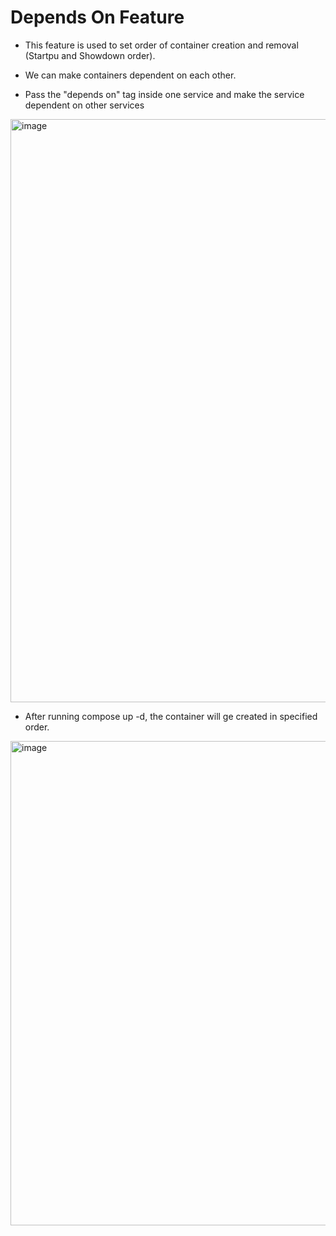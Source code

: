 # Depends On Feature

- This feature is used to set order of container creation and removal (Startpu and Showdown order).
- We can make containers dependent on each other.

- Pass the "depends on" tag inside one service and make the service dependent on other services

<img width="933" alt="image" src="https://github.com/Shubham0315/dockerCompose/assets/105341138/1f0799bd-f6a1-40a5-a51f-b6914b896b91">

- After running compose up -d, the container will ge created in specified order.

<img width="775" alt="image" src="https://github.com/Shubham0315/dockerCompose/assets/105341138/1f721f9a-3a78-4152-9253-0e37940094ce">

